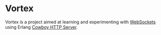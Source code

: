 # Vortex

Vortex is a project aimed at learning and experimenting with [WebSockets](https://datatracker.ietf.org/doc/html/rfc6455) using Erlang [Cowboy HTTP Server](https://ninenines.eu/docs/en/cowboy/2.13/guide/).

